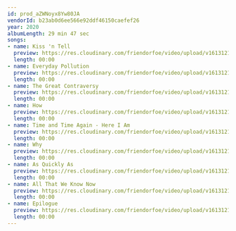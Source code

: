 ```yaml
---
id: prod_aZWNoyx8Yw80JA
vendorId: b23ab0d6ee566e92ddf46150caefef26
year: 2020
albumLength: 29 min 47 sec
songs: 
- name: Kiss 'n Tell
  preview: https://res.cloudinary.com/friendorfoe/video/upload/v1613121257/albums/shomon-daniel/joyful-willow/01-kiss-n-tell.wmv
  length: 00:00
- name: Everyday Pollution
  preview: https://res.cloudinary.com/friendorfoe/video/upload/v1613121240/albums/shomon-daniel/joyful-willow/02-everyday-pollution.wmv
  length: 00:00
- name: The Great Contraversy
  preview: https://res.cloudinary.com/friendorfoe/video/upload/v1613121228/albums/shomon-daniel/joyful-willow/03-the-great-controversy.wmv
  length: 00:00
- name: How
  preview: https://res.cloudinary.com/friendorfoe/video/upload/v1613121292/albums/shomon-daniel/joyful-willow/04-how.wmv
  length: 00:00
- name: Time and Time Again - Here I Am
  preview: https://res.cloudinary.com/friendorfoe/video/upload/v1613121232/albums/shomon-daniel/joyful-willow/05-time-and-time-again-here-i-am.wmv
  length: 00:00
- name: Why
  preview: https://res.cloudinary.com/friendorfoe/video/upload/v1613121222/albums/shomon-daniel/joyful-willow/06-why.wmv
  length: 00:00
- name: As Quickly As
  preview: https://res.cloudinary.com/friendorfoe/video/upload/v1613121259/albums/shomon-daniel/joyful-willow/07-as-quickly-as.wmv
  length: 00:00
- name: All That We Know Now
  preview: https://res.cloudinary.com/friendorfoe/video/upload/v1613121202/albums/shomon-daniel/joyful-willow/08-all-that-we-know-now.wmv
  length: 00:00
- name: Epilogue
  preview: https://res.cloudinary.com/friendorfoe/video/upload/v1613121297/albums/shomon-daniel/joyful-willow/09-epilogue.wmv
  length: 00:00
---
```

